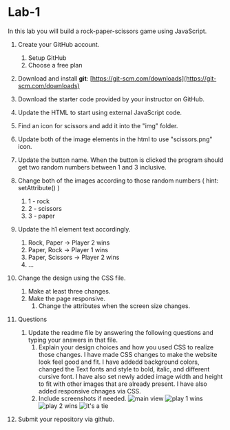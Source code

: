 # Lab-1

In this lab you will build a rock-paper-scissors game using JavaScript.

1. Create your GitHub account.
    1. Setup GitHub
    2. Choose a free plan
2. Download and install **git**: [https://git-scm.com/downloads](https://git-scm.com/downloads)
3. Download the starter code provided by your instructor on GitHub.
4. Update the HTML to start using external JavaScript code.
5. Find an icon for scissors and add it into the "img" folder.
6. Update both of the image elements in the html to use "scissors.png" icon.
7. Update the button name. When the button is clicked the program should get two random numbers between 1 and 3 inclusive.
8. Change both of the images according to those random numbers ( hint: setAttribute() )
    1. 1 - rock
    2. 2 - scissors
    3. 3 - paper
9. Update the h1 element text accordingly.
    1. Rock, Paper -> Player 2 wins
    2. Paper, Rock -> Player 1 wins
    3. Paper, Scissors -> Player 2 wins
    4. ...
10. Change the design using the CSS file.
    1. Make at least three changes.
    2. Make the page responsive.
        1. Change the attributes when the screen size changes.
11. Questions
    1. Update the readme file by answering the following questions and typing your answers in that file.
        1. Explain your design choices and how you used CSS to realize those changes.
        I have made CSS changes to make the website look feel good and fit. I have addedd background colors, changed the Text fonts and style to bold, italic, and different cursive font. I have also set newly added image width and height to fit with other images that are already present. I have also added responsive chnages via CSS.
        3. Include screenshots if needed.
![main view](https://user-images.githubusercontent.com/125329200/221434101-971872e5-ad17-4001-8c9e-fbdd4e4cea83.png)
![play 1 wins](https://user-images.githubusercontent.com/125329200/221434133-ba8173f6-2bc5-4a9f-ac7d-031e2bb36de0.png)
![play 2 wins](https://user-images.githubusercontent.com/125329200/221434145-fd65132a-c872-4bb6-83b2-e4f59b7f2d7d.png)
![it's a tie](https://user-images.githubusercontent.com/125329200/221434163-c1b3ead7-ed03-438f-a5b6-3c58c20fffa3.png)

12. Submit your repository via github.
